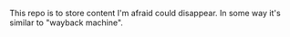 
This repo is to store content I'm afraid could disappear. In some way it's similar to "wayback machine".
